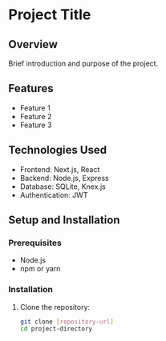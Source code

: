 # Project Title

## Overview
Brief introduction and purpose of the project.

## Features
- Feature 1
- Feature 2
- Feature 3

## Technologies Used
- Frontend: Next.js, React
- Backend: Node.js, Express
- Database: SQLite, Knex.js
- Authentication: JWT

## Setup and Installation

### Prerequisites
- Node.js
- npm or yarn

### Installation
1. Clone the repository:
   ```bash
   git clone [repository-url]
   cd project-directory
